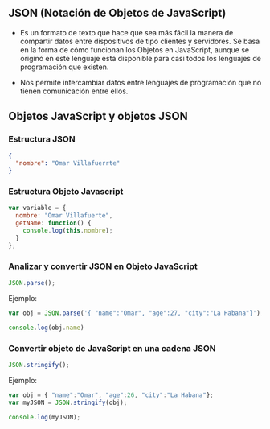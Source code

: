 ## JSON (Notación de Objetos de JavaScript)

- Es un formato de texto que hace que sea más fácil la manera de compartir datos entre dispositivos de tipo clientes y servidores. Se basa en la forma de cómo funcionan los Objetos en JavaScript, aunque se originó en este lenguaje está disponible para casi todos los lenguajes de programación que existen. 

- Nos permite intercambiar datos entre lenguajes de programación que no tienen comunicación entre ellos.

## Objetos JavaScript y objetos JSON

### Estructura JSON

```json
{ 
  "nombre": "Omar Villafuerrte"
}
```

### Estructura Objeto Javascript

```javascript
var variable = { 
  nombre: "Omar Villafuerte",
  getName: function() {
    console.log(this.nombre);
  }
};
```

### Analizar y convertir JSON en Objeto JavaScript
```javascript
JSON.parse();
```

Ejemplo:
```javascript
var obj = JSON.parse('{ "name":"Omar", "age":27, "city":"La Habana"}');

console.log(obj.name)
```

### Convertir objeto de JavaScript en una cadena JSON
```javascript
JSON.stringify();
```

Ejemplo:
```javascript
var obj = { "name":"Omar", "age":26, "city":"La Habana"};
var myJSON = JSON.stringify(obj);

console.log(myJSON);
```
